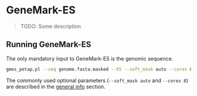 # GeneMark-ES

> TODO: Some description

## Running GeneMark-ES

The only mandatory input to GeneMark-ES is the genomic sequence.

```bash
gmes_petap.pl --seq genome.fasta.masked --ES --soft_mask auto --cores 8
```

The commonly used optional parameters (`--soft_mask auto` and `--cores 8`) are described in the [general info](usage/general.md) section.
